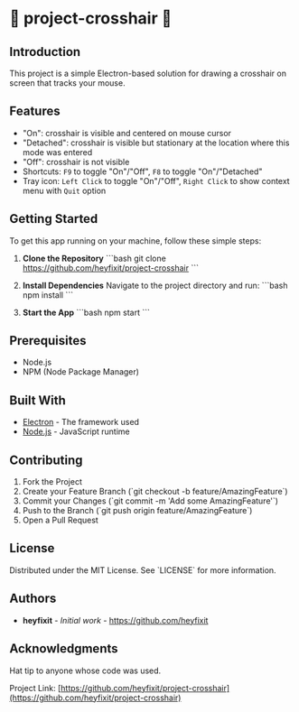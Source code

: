 # 🌟 project-crosshair 🌟

## Introduction
This project is a simple Electron-based solution for drawing a crosshair on screen that tracks your mouse.

## Features
- "On": crosshair is visible and centered on mouse cursor
- "Detached": crosshair is visible but stationary at the location where this mode was entered
- "Off": crosshair is not visible
- Shortcuts: `F9` to toggle "On"/"Off", `F8` to toggle "On"/"Detached"
- Tray icon: `Left Click` to toggle "On"/"Off", `Right Click` to show context menu with `Quit` option

## Getting Started
To get this app running on your machine, follow these simple steps:

1. **Clone the Repository**
   \`\`\`bash
   git clone https://github.com/heyfixit/project-crosshair
   \`\`\`

2. **Install Dependencies**
   Navigate to the project directory and run:
   \`\`\`bash
   npm install
   \`\`\`

3. **Start the App**
   \`\`\`bash
   npm start
   \`\`\`

## Prerequisites
- Node.js
- NPM (Node Package Manager)

## Built With
- [Electron](https://www.electronjs.org/) - The framework used
- [Node.js](https://nodejs.org/) - JavaScript runtime

## Contributing
1. Fork the Project
2. Create your Feature Branch (\`git checkout -b feature/AmazingFeature\`)
3. Commit your Changes (\`git commit -m 'Add some AmazingFeature'\`)
4. Push to the Branch (\`git push origin feature/AmazingFeature\`)
5. Open a Pull Request

## License
Distributed under the MIT License. See \`LICENSE\` for more information.

## Authors
- **heyfixit** - *Initial work* - https://github.com/heyfixit

## Acknowledgments
Hat tip to anyone whose code was used.

Project Link: [https://github.com/heyfixit/project-crosshair](https://github.com/heyfixit/project-crosshair)
